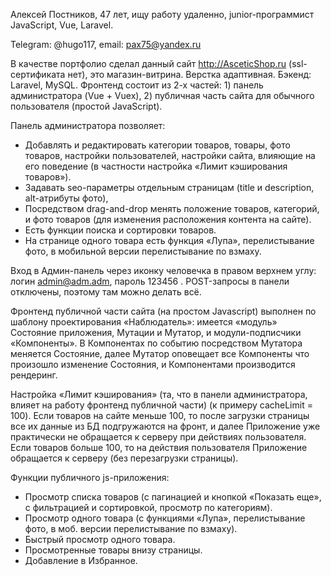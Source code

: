 Алексей Постников, 47 лет, ищу работу удаленно, junior-программист JavaScript, Vue, Laravel. 

Telegram: @hugo117, email: pax75@yandex.ru

В качестве портфолио сделал данный сайт http://AsceticShop.ru (ssl-сертификата нет), это магазин-витрина. Верстка адаптивная. Бэкенд: Laravel, MySQL. Фронтенд состоит из 2-х частей: 1) панель администратора (Vue + Vuex), 2) публичная часть сайта для обычного пользователя (простой JavaScript).

Панель администратора позволяет:  
- Добавлять и редактировать категории товаров, товары, фото товаров, настройки пользователей, настройки сайта, влияющие на его поведение (в частности настройка «Лимит кэширования товаров»).
- Задавать seo-параметры отдельным страницам (title и description, alt-атрибуты фото),
- Посредством drag-and-drop менять положение товаров, категорий, и фото товаров (для изменения расположения контента на сайте).
- Есть функции поиска и сортировки товаров.
- На странице одного товара есть функция «Лупа», перелистывание фото, в мобильной версии перелистывание по взмаху.

Вход в Админ-панель через иконку человечка в правом верхнем углу: логин admin@adm.adm, пароль 123456 . POST-запросы в панели отключены, поэтому там можно делать всё.

Фронтенд публичной части сайта (на простом Javascript) выполнен по шаблону проектирования «Наблюдатель»: имеется «модуль» Состояние приложения, Мутации и Мутатор, и модули-подписчики «Компоненты». В Компонентах по событию посредством Мутатора меняется Состояние, далее Мутатор оповещает все Компоненты что произошло изменение Состояния, и Компонентами производится рендеринг.

Настройка «Лимит кэширования» (та, что в панели администратора, влияет на работу фронтенд публичной части) (к примеру cacheLimit = 100). Если товаров на сайте меньше 100, то после загрузки страницы все их данные из БД подгружаются на фронт, и далее  Приложение уже практически не обращается к серверу при действиях пользователя. Если товаров больше 100, то на действия пользователя Приложение обращается к серверу (без перезагрузки страницы). 

Функции публичного js-приложения:
- Просмотр списка товаров (с пагинацией и кнопкой «Показать еще», с фильтрацией и сортировкой, просмотр по категориям).
- Просмотр одного товара (с функциями «Лупа», перелистывание фото, в моб. версии перелистывание по взмаху).
- Быстрый просмотр одного товара.
- Просмотренные товары внизу страницы.
- Добавление в Избранное.
